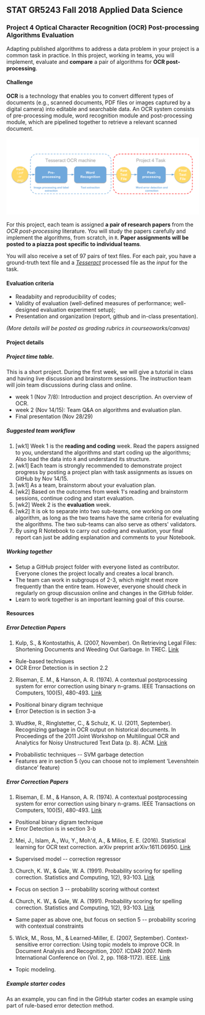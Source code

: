 ## STAT GR5243 Fall 2018 Applied Data Science
### Project 4 Optical Character Recognition (OCR) Post-processing Algorithms Evaluation

Adapting published algorithms to address a data problem in your project is a common task in practice. In this project, working in teams, you will implement, evaluate and **compare** a pair of algorithms for **OCR post-processing**.

#### Challenge

**OCR** is a technology that enables you to convert different types of documents (e.g., scanned documents, PDF files or images captured by a digital camera) into editable and searchable data. An OCR system consists of pre-processing module, word recognition module and post-processing module, which are pipelined together to retrieve a relevant scanned document.

![image](ocr_flowchart.png)

For this project, each team is assigned **a pair of research papers** from the *OCR post-processing* literature. You will study the papers carefully and implement the algorithms, from scratch, in `R`. **Paper assignments will be posted to a piazza post specific to individual teams**. 

You will also receive a set of 97 pairs of text files. For each pair, you have a ground-truth text file and a *[Tesseract](https://en.wikipedia.org/wiki/Tesseract_(software))* processed file as the *input* for the task. 

#### Evaluation criteria 
- Readabiity and reproducibility of codes;
- Validity of evaluation (well-defined measures of performance; well-designed evaluation experiment setup);
- Presentation and organization (report, github and in-class presentation).

*(More details will be posted as grading rubrics in courseoworks/canvas)*

#### Project details

##### Project time table.

This is a short project. During the first week, we will give a tutorial in class and having live discussion and brainstorm sessions. The instruction team will join team discussions during class and online. 

- week 1 (Nov 7/8): Introduction and project description. An overview of OCR.
- week 2 (Nov 14/15): Team Q&A on algorithms and evaluation plan.
- Final presentation (Nov 28/29)

##### Suggested team workflow
1. [wk1] Week 1 is the **reading and coding** week. Read the papers assigned to you, understand the algorithms and start coding up the algorithms; Also load the data into `R` and understand its structure. 
2. [wk1] Each team is strongly recommended to demonstrate project progress by posting a project plan with task assignments as issues on GitHub by Nov 14/15. 
4. [wk1] As a team, brainstorm about your evaluation plan.  
5. [wk2] Based on the outcomes from week 1's reading and brainstorm sessions, continue coding and start evaluation. 
6. [wk2] Week 2 is the **evaluation** week. 
7. [wk2] It is ok to separate into two sub-teams, one working on one algorithm, as long as the two teams have the same criteria for evaluating the algorithms. The two sub-teams can also serve as others' validators. 
8. By using R Notebook to carry out coding and evaluation, your final report can just be adding explanation and comments to your Notebook. 

##### Working together
- Setup a GitHub project folder with everyone listed as contributor. Everyone clones the project locally and creates a local branch. 
- The team can work in subgroups of 2-3, which might meet more frequently than the entire team. However, everyone should check in regularly on group discussion online and changes in the GitHub folder.
- Learn to work together is an important learning goal of this course.   

#### Resources

##### Error Detection Papers 

1. Kulp, S., & Kontostathis, A. (2007, November). On Retrieving Legal Files: Shortening Documents and Weeding Out Garbage. In TREC. [Link](http://webpages.ursinus.edu/akontostathis/KulpKontostathisFinal.pdf)
* Rule-based techniques
* OCR Error Detection is in section 2.2

2. Riseman, E. M., & Hanson, A. R. (1974). A contextual postprocessing system for error correction using binary n-grams. IEEE Transactions on Computers, 100(5), 480-493. [Link](https://ieeexplore.ieee.org/stamp/stamp.jsp?tp=&arnumber=1672564&tag=1)
* Positional binary digram technique
* Error Detection is in section 3-a

3. Wudtke, R., Ringlstetter, C., & Schulz, K. U. (2011, September). Recognizing garbage in OCR output on historical documents. In Proceedings of the 2011 Joint Workshop on Multilingual OCR and Analytics for Noisy Unstructured Text Data (p. 8). ACM. [Link](https://dl.acm.org/citation.cfm?doid=2034617.2034626)
* Probabilistic techniques -- SVM garbage detection
* Features are in section 5 (you can choose not to implement ‘Levenshtein distance’ feature)

##### Error Correction Papers 

1. Riseman, E. M., & Hanson, A. R. (1974). A contextual postprocessing system for error correction using binary n-grams. IEEE Transactions on Computers, 100(5), 480-493. [Link](https://ieeexplore.ieee.org/stamp/stamp.jsp?tp=&arnumber=1672564&tag=1)
* Positional binary digram technique
* Error Detection is in section 3-b

2. Mei, J., Islam, A., Wu, Y., Moh'd, A., & Milios, E. E. (2016). Statistical learning for OCR text correction. arXiv preprint arXiv:1611.06950. [Link](https://arxiv.org/pdf/1611.06950.pdf)
* Supervised model -- correction regressor

3. Church, K. W., & Gale, W. A. (1991). Probability scoring for spelling correction. Statistics and Computing, 1(2), 93-103. [Link](https://link.springer.com/content/pdf/10.1007%2FBF01889984.pdf)
* Focus on section 3 -- probability scoring without context

4. Church, K. W., & Gale, W. A. (1991). Probability scoring for spelling correction. Statistics and Computing, 1(2), 93-103. [Link](https://link.springer.com/content/pdf/10.1007%2FBF01889984.pdf)
* Same paper as above one, but focus on section 5 -- probability scoring with contextual constraints

5. Wick, M., Ross, M., & Learned-Miller, E. (2007, September). Context-sensitive error correction: Using topic models to improve OCR. In Document Analysis and Recognition, 2007. ICDAR 2007. Ninth International Conference on (Vol. 2, pp. 1168-1172). IEEE. [Link](https://ieeexplore.ieee.org/stamp/stamp.jsp?tp=&arnumber=4377099)
* Topic modeling.

##### Example starter codes

As an example, you can find in the GitHub starter codes an example using part of rule-based error detection method. 
